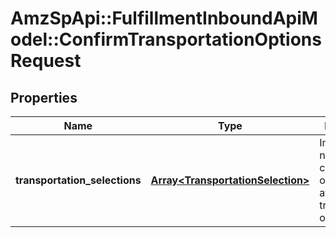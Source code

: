 # AmzSpApi::FulfillmentInboundApiModel::ConfirmTransportationOptionsRequest

## Properties
Name | Type | Description | Notes
------------ | ------------- | ------------- | -------------
**transportation_selections** | [**Array&lt;TransportationSelection&gt;**](TransportationSelection.md) | Information needed to confirm one of the available transportation options. | 

